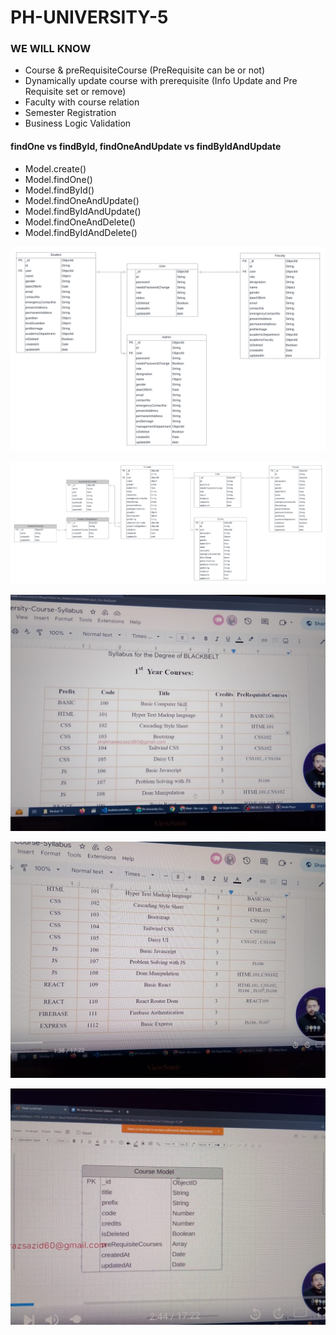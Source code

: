 # PH-UNIVERSITY-5

### WE WILL KNOW

- Course & preRequisiteCourse (PreRequisite can be or not)
- Dynamically update course with prerequisite (Info Update and Pre Requisite set or remove)
- Faculty with course relation
- Semester Registration
- Business Logic Validation

#### findOne vs findById, findOneAndUpdate vs findByIdAndUpdate

- Model.create()
- Model.findOne()
- Model.findById()
- Model.findOneAndUpdate()
- Model.findByIdAndUpdate()
- Model.findOneAndDelete()
- Model.findByIdAndDelete()

![alt text](image.png)

![alt text](image-1.png)

![alt text](<WhatsApp Image 2024-12-14 at 11.03.48_03dbed9b.jpg>)

![alt text](<WhatsApp Image 2024-12-14 at 11.03.48_4ac1ce0d.jpg>)

![alt text](<WhatsApp Image 2024-12-14 at 11.03.49_5f8009a9.jpg>)
